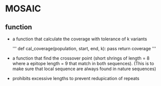 # MOSAIC

## function

- a function that calculate the coverage with tolerance of k variants

    '''
    def cal_coverage(population, start, end, k):
        pass
        return coverage
    '''

- a function that find the crossover point (short shrings of length = 8 where a epitope length = 9 that match in both sequences). (This is to make sure that local sequence are always found in nature sequences)

- prohibits excessive lengths to prevent redupication of repeats
